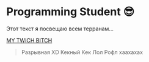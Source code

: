 # Programming Student 😎

Этот текст я посвещаю всем терранам...

[MY TWICH BITCH](https://www.twitch.tv/ryriksc2)

> Разрывная XD Кекный Кек Лол Рофл хаахахах 
